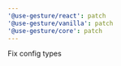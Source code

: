 ```yaml
---
'@use-gesture/react': patch
'@use-gesture/vanilla': patch
'@use-gesture/core': patch
---
```


Fix config types
